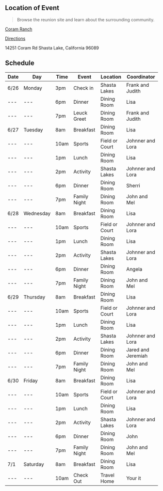 ## Location of Event
> Browse the reunion site and learn about the surrounding community.

[Coram Ranch](https://www.coramranch.com/)

[Directions](https://www.google.com/maps/place/14251+Coram+Rd,+Shasta+Lake,+CA+96019/@40.707988,-122.44701,16z/data=!4m5!3m4!1s0x54d28be161c895ef:0xca3b8805b9b6a5ec!8m2!3d40.7079882!4d-122.4470104?hl=en)

14251 Coram Rd
Shasta Lake, California 96089
## Schedule

| Date | Day | Time | Event | Location | Coordinator |
| --- | --- | --- | --- | --- | --- |
| 6/26 | Monday | 3pm | Check in | Shasta Lakes | Frank and Judith |
| --- | --- | 6pm | Dinner | Dining Room | Lisa |
| --- | --- | 7pm | Leuck Greet | Dining Room | Frank and Judith |
| 6/27 | Tuesday | 8am | Breakfast | Dining Room | Lisa |
| --- | --- | 10am | Sports | Field or Court | Johnner and Lora |
| --- | --- | 1pm | Lunch | Dining Room | Lisa |
| --- | --- | 2pm | Activity | Shasta Lakes | Johnner and Lora |
| --- | --- | 6pm | Dinner | Dining Room | Sherri |
| --- | --- | 7pm | Family Night | Dining Room | John and Mel |
| 6/28 | Wednesday | 8am | Breakfast | Dining Room | Lisa |
| --- | --- | 10am | Sports | Field or Court | Johnner and Lora |
| --- | --- | 1pm | Lunch | Dining Room | Lisa |
| --- | --- | 2pm | Activity | Shasta Lakes | Johnner and Lora |
| --- | --- | 6pm | Dinner | Dining Room | Angela |
| --- | --- | 7pm | Family Night | Dining Room | John and Mel |
| 6/29 | Thursday | 8am | Breakfast | Dining Room | Lisa |
| --- | --- | 10am | Sports | Field or Court | Johnner and Lora |
| --- | --- | 1pm | Lunch | Dining Room | Lisa |
| --- | --- | 2pm | Activity | Shasta Lakes | Johnner and Lora |
| --- | --- | 6pm | Dinner | Dining Room | Jared and Jeremiah |
| --- | --- | 7pm | Family Night | Dining Room | John and Mel |
| 6/30 | Friday | 8am | Breakfast | Dining Room | Lisa |
| --- | --- | 10am | Sports | Field or Court | Johnner and Lora |
| --- | --- | 1pm | Lunch | Dining Room | Lisa |
| --- | --- | 2pm | Activity | Shasta Lakes | Johnner and Lora |
| --- | --- | 6pm | Dinner | Dining Room | John |
| --- | --- | 7pm | Family Night | Dining Room |John and Mel |
| 7/1 | Saturday | 8am | Breakfast | Dining Room | Lisa |
| --- | --- | 10am | Check Out | Travel Home | Your it |
